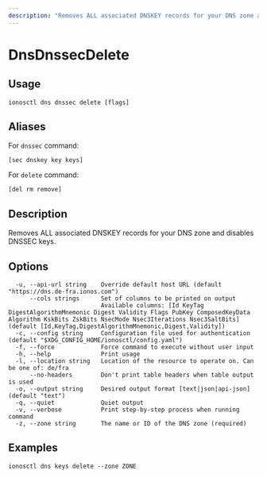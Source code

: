 ```yaml
---
description: "Removes ALL associated DNSKEY records for your DNS zone and disables DNSSEC keys."
---
```


# DnsDnssecDelete

## Usage

```text
ionosctl dns dnssec delete [flags]
```

## Aliases

For `dnssec` command:

```text
[sec dnskey key keys]
```

For `delete` command:

```text
[del rm remove]
```

## Description

Removes ALL associated DNSKEY records for your DNS zone and disables DNSSEC keys.

## Options

```text
  -u, --api-url string    Override default host URL (default "https://dns.de-fra.ionos.com")
      --cols strings      Set of columns to be printed on output 
                          Available columns: [Id KeyTag DigestAlgorithmMnemonic Digest Validity Flags PubKey ComposedKeyData Algorithm KskBits ZskBits NsecMode Nsec3Iterations Nsec3SaltBits] (default [Id,KeyTag,DigestAlgorithmMnemonic,Digest,Validity])
  -c, --config string     Configuration file used for authentication (default "$XDG_CONFIG_HOME/ionosctl/config.yaml")
  -f, --force             Force command to execute without user input
  -h, --help              Print usage
  -l, --location string   Location of the resource to operate on. Can be one of: de/fra
      --no-headers        Don't print table headers when table output is used
  -o, --output string     Desired output format [text|json|api-json] (default "text")
  -q, --quiet             Quiet output
  -v, --verbose           Print step-by-step process when running command
  -z, --zone string       The name or ID of the DNS zone (required)
```

## Examples

```text
ionosctl dns keys delete --zone ZONE
```

